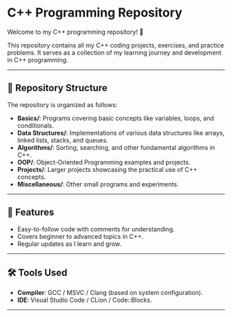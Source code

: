 # C++ Programming Repository  

Welcome to my C++ programming repository! 🎉  

This repository contains all my C++ coding projects, exercises, and practice problems. It serves as a collection of my learning journey and development in C++ programming.  

---

## 📂 Repository Structure  

The repository is organized as follows:  
- **Basics/**: Programs covering basic concepts like variables, loops, and conditionals.  
- **Data Structures/**: Implementations of various data structures like arrays, linked lists, stacks, and queues.  
- **Algorithms/**: Sorting, searching, and other fundamental algorithms in C++.  
- **OOP/**: Object-Oriented Programming examples and projects.  
- **Projects/**: Larger projects showcasing the practical use of C++ concepts.  
- **Miscellaneous/**: Other small programs and experiments.

---

## 🚀 Features  

- Easy-to-follow code with comments for understanding.  
- Covers beginner to advanced topics in C++.  
- Regular updates as I learn and grow.  

---

## 🛠️ Tools Used  

- **Compiler**: GCC / MSVC / Clang (based on system configuration).  
- **IDE**: Visual Studio Code / CLion / Code::Blocks.  

---

